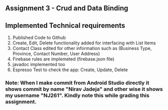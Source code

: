 ## Assignment 3 - Crud and Data Binding

## Implemented Technical requirements
1. Published Code to Github
2. Create, Edit, Delete functionality added for interfacing with List Items
3. Contact Class edited for other information such as (Business Type, Province, Contact Number, User Address)
4. Firebase rules are implemeted (firebase.json file)
5. javadoc implemented too
6. Espresso Test to check the app: Create, Update, Delete

### Note: When I make commit from Android Studio directly it shows commit by name "Nirav Jadeja" and other wise it shows my username "NJ261". Kindly note this while grading this assignment. 
